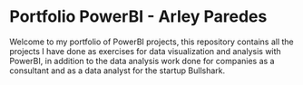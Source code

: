 # Portfolio PowerBI - Arley Paredes
Welcome to my portfolio of PowerBI projects, this repository contains all the projects I have done as exercises for data visualization and analysis with PowerBI, in addition to the data analysis work done for companies as a consultant and as a data analyst for the startup Bullshark.
